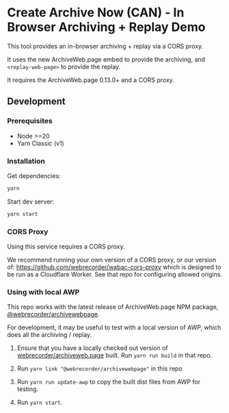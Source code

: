 # Create Archive Now (CAN) - In Browser Archiving + Replay Demo

This tool provides an in-browser archiving + replay via a CORS proxy.

It uses the new ArchiveWeb.page embed <archive-web-page> to provide the archiving,
and `<replay-web-page>` to provide the replay.

It requires the ArchiveWeb.page 0.13.0+ and a CORS proxy.

## Development

### Prerequisites

- Node >=20
- Yarn Classic (v1)

### Installation

Get dependencies:

```sh
yarn
```

Start dev server:

```sh
yarn start
```

### CORS Proxy

Using this service requires a CORS proxy.

We recommend running your own version of a CORS proxy, or our version of: https://github.com/webrecorder/wabac-cors-proxy
which is designed to be run as a Cloudflare Worker. See that repo for configuring allowed origins.

### Using with local AWP

This repo works with the latest release of ArchiveWeb.page NPM package, [@webrecorder/archivewebpage](https://npmjs.com/package/@webrecorder/archivewebpage).

For development, it may be useful to test with a local version of AWP, which does all the archiving / replay.

1) Ensure that you have a locally checked out version of [webrecorder/archiveweb.page](https://github.com/webrecorder/archiveweb.page) built. Run `yarn run build` in that repo.

2) Run `yarn link "@webrecorder/archivewebpage"` in this repo

3) Run `yarn run update-awp` to copy the built dist files from AWP for testing.

4) Run `yarn start`.

